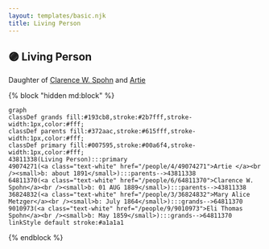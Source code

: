 ```yaml
---
layout: templates/basic.njk
title: Living Person
---
```

## 🟣 Living Person

Daughter of [Clarence W. Spohn](/people/6/64811370) and [Artie ](/people/4/49074271)

{% block "hidden md:block" %}
```mermaid
graph
classDef grands fill:#193cb8,stroke:#2b7fff,stroke-width:1px,color:#fff;
classDef parents fill:#372aac,stroke:#615fff,stroke-width:1px,color:#fff;
classDef primary fill:#007595,stroke:#00a6f4,stroke-width:1px,color:#fff;
43811338(Living Person):::primary
49074271(<a class="text-white" href="/people/4/49074271">Artie </a><br /><small>b: about 1891</small>):::parents-->43811338
64811370(<a class="text-white" href="/people/6/64811370">Clarence W. Spohn</a><br /><small>b: 01 AUG 1889</small>):::parents-->43811338
36824832(<a class="text-white" href="/people/3/36824832">Mary Alice Metzger</a><br /><small>b: July 1864</small>):::grands-->64811370
9010973(<a class="text-white" href="/people/9/9010973">Eli Thomas Spohn</a><br /><small>b: May 1859</small>):::grands-->64811370
linkStyle default stroke:#a1a1a1
```
{% endblock %}

